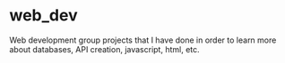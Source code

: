# web_dev
Web development group projects that I have done in order to learn more about databases, API creation, javascript, html, etc.
